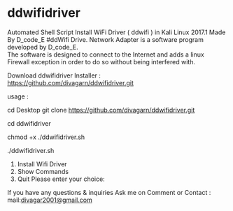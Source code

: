 # ddwifidriver
Automated Shell Script Install WiFi  Driver ( ddwifi ) in Kali Linux 2017.1 
Made By D_code_E
#ddWifi Drive. Network Adapter is a software program developed by D_code_E.  
The software is designed to connect to the Internet and adds a linux Firewall exception in order to do so without being interfered with.


Download ddwifidriver Installer :
https://github.com/divagarn/ddwifidriver.git

usage :   

cd Desktop git clone https://github.com/divagarn/ddwifidriver.git

cd ddwifidriver

chmod +x ./ddwifidriver.sh

./ddwifidriver.sh

1) Install Wifi Driver
2) Show Commands
3) Quit
Please enter your choice: 



If you have  any questions & inquiries Ask me on Comment or Contact : 
mail:divagar2001@gmail.com
